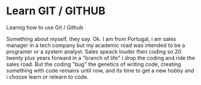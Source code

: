 # Learn GIT / GITHUB
Learnig how to use Git / Github

Something about myself, they say.
Ok. I am from Portugal, i am sales manager in a tech company but my academic road was intended to be a programer or a system analyst.
Sales speack louder then coding so 20 twenty plus years forward in a "branch of life" i drop the coding and ride the sales road.
But the coding "bug" the genetics of writing code, creating something with code remains until now, and its time to get a new hobby and i choose learn or relearn to code.

